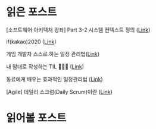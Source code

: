 # 읽은 포스트

[소프트웨어 아키텍처 강좌] Part 3-2 시스템 컨텍스트 정의 ([Link](http://blog.ant-holdings.com/2013/10/10/software-architect-courses-part-3-2/?fb_source=pubv1))

if(kakao)2020 ([Link](https://if.kakao.com/session))

게임 개발자 스스로 하는 일정 관리법([Link](https://www.slideshare.net/ddayinhwang9/ss-60191430))

내 맘대로 작성하는 TIL 🧙🏻‍♂️ ([Link](https://velog.io/@2ujin/%EB%82%B4-%EB%A7%98%EB%8C%80%EB%A1%9C-%EC%9E%91%EC%84%B1%ED%95%98%EB%8A%94-TIL-9sk5ujmvv7))

동료에게 배우는 효과적인 일정관리법 ([Link](https://slowalk.com/2337))

[Agile] 데일리 스크럼(Daily Scrum)이란 ([Link](https://gmlwjd9405.github.io/2018/06/01/agile-dailyscrum.html))

# 읽어볼 포스트

